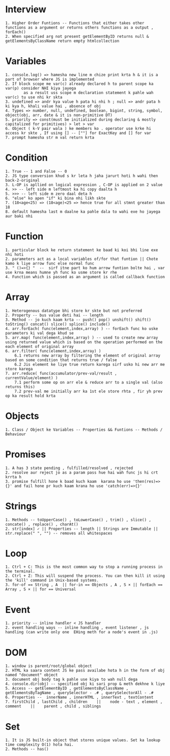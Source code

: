 # Interview
    1. Higher Order Funtions -- Functions that either takes other functions as a argument or returns others functions as a output , forEach() 
    2. When specified arg not present getElementByID returns null & getElementsByClassName return empty htmlcollection

# Variables
    1. console.log() => hamesha new line m chize print krta h & it is a part of browser where JS is implemented
    2. If block scope me var(c) already declared h to parent scope ka var(p) consider NHI kiya jayega 
            as a result uss scope m declaration statement k pahle wah var(c) tu use nhi kr skta
    3. undefined => andr kya value h pata hi nhi h ; null => andr pata h ki kya h, khali value hai , absence of obj
    4. Types => number, null, undefined, boolean, bigint, string, symbol, object(obj, arr, date & it is non-primitive DT)
    5. priority => const(must be initialized during declaring & mostly capitalized for primitives) > let > var
    6. Object ( k-V pair wala ) ke members ko . operator use krke hi access kr skte , If using [] -- [""] for ExactKey and [] for var
    7. prompt hamesha str m val return krta 
    
# Condition
    1. True -- 1 and False -- 0
    2. JS type conversion khud s kr leta h jaha jarurt hoti h wahi then back-2-original
    3. L-OP is apllied on logical expression , C-OP is applied on 2 value
    4. >> -- left side m leftmost ka hi copy daalta h 
    5. >>> -- left side m zero daal deta h 
    6. "else" ko apen "if" ki bina nhi likh skte 
    7. (18<age<25) => (18<age)<25 => hence true for all stmnt greater than 18 
    8. default hamesha last m daalne ka pahle dala to wahi exe ho jayega aur baki nhi

# Function
    1. particular block ke return statement ke baad ki koi bhi line exe nhi hoti
    2. parameters act as a local variables of/for that funtion || Chote kamo k liye arrow func else normal func 
    3. " ()=>{} "  --  sirf itne part ko hum arrow funtion bolte hai , var use krna means humne yh func ko usme store kr rhe
    4. Function which is passed as an argument is called callback function 

# Array
    1. Heterogenous datatype bhi store kr skte but not preferred
    2. Property -- bus value deti hai -- length 
    3. Method -- jo kuch kaam krta -- push() pop() unshift() shift() toString() concat() slice() splice() include() 
    4. arr.forEach( func(element,index,array) ) -- forEach func ko uske parameters ki val dega khud se 
    5. arr.map( func(element,index,array) ) -- used to create new array using returned value which is based on the operation performed on the each element of original array 
    6. arr.filter( func(element,index,array) ) 
        6.1 returns new array by filtering the element of original array based on some condition that returns true / false 
        6.2 Jis element ke liye true return karega sirf usko hi new arr me store karega
    7. arr.reduce( func(accumulator/prev-val/result , currentValue/element) ) 
        7.1 perform some op on arr ele & reduce arr to a single val (also returns this)
        7.2 prev-val me initially arr ka 1st ele store rhta , fir yh prev op ka result hold krta 

# Objects
    1. Class / Object ke Variables -- Properties && Funtions -- Methods / Behaviour

# Promises
    1. A has 3 state pending , fulfilled/resolved , rejected
    2. resolve aur reject jo as a param pass hue hai wah func js hi crt krrta h
    3. promise fulfill hone k baad kuch kaam  karana ho use 'then(res)=>{}' and fail hone pr kuch kaam krana ho use 'catch(err)=>{}'

# Strings
    1. Methods -- toUpperCase() , toLowerCase() , trim() , slice() , concate() , replace() , charAt() 
    2. str[index] ✓ || Properties -- length || Strings are Immutable || str.replace(" ", "") -- removes all whitespaces

# Loop
    1. Ctrl + C: This is the most common way to stop a running process in the terminal.
    2. Ctrl + Z: This will suspend the process. You can then kill it using the 'kill' command in Unix-based systems.
    3. for-of == String , A  || for-in == Objects , A , S × || forEach == Array , S × || for == Universal

# Event 
    1. priority -- inline handler < JS handler
    2. event handling ways -- inline handling , event listener , js handling (can write only one  EHing meth for a node's event in .js)

# DOM
    1. window is parent/root/global object 
    2. HTML ka saara content JS ke pass availabe hota h in the form of obj named "document" object
    3. document obj body tag k pahle use kiya to wah null dega 
    4. console.dir(obj) -- specified obj ki sari prop & meth dekhne k liye
    5. Access -- getElementByID , getElementsByClassName , getElementsByTagName , querySelector - .# , querySelectorAll - .#
    6. Properties --  innerName , innerHTML , innerText , textContent
    7. firstChild , lastChild , children    ||    node - text , element , comment    ||    parent , child , siblings 

# Set 
    1. It is JS built-in object that stores unique values. Set ka lookup time complexity O(1) hota hai.
    2. Methods -- has() 